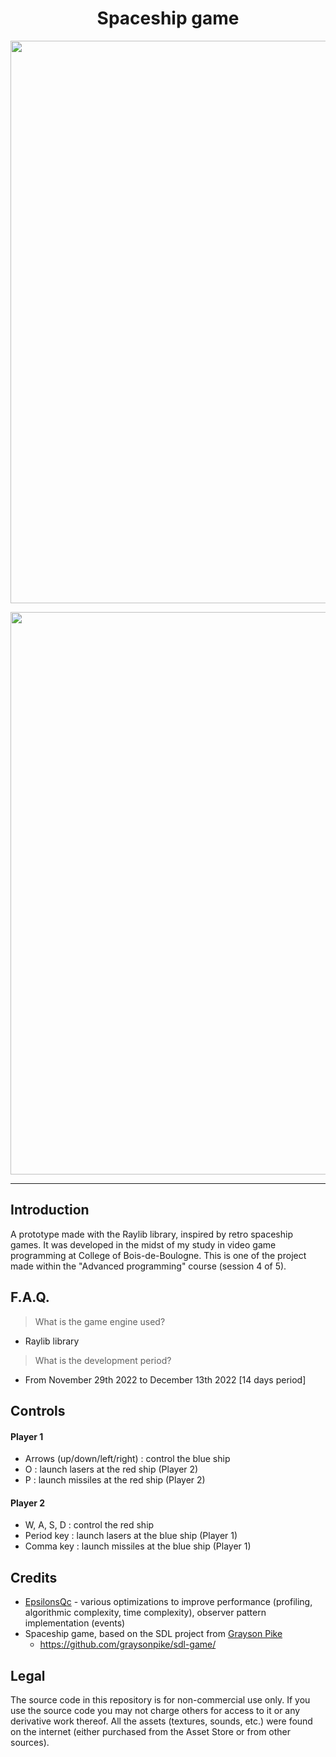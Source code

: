 <h1 align="center">Spaceship game</h1>
<p align="center"><img width="900" src="https://user-images.githubusercontent.com/11299907/221736557-798dba4f-5f97-4954-bfa8-24ff454fd590.png"></p>
<p align="center"><img width="900" src="https://user-images.githubusercontent.com/11299907/221736561-9fadd3b2-3e10-4adf-a75b-fdb885b4046c.png"></p>

---

## Introduction
A prototype made with the Raylib library, inspired by retro spaceship games. It was developed in the midst of my study in video game programming at College of Bois-de-Boulogne. This is one of the project made within the "Advanced programming" course (session 4 of 5).

## F.A.Q.

> What is the game engine used?
- Raylib library

> What is the development period?
- From November 29th 2022 to December 13th 2022 [14 days period]

## Controls
#### Player 1
- Arrows (up/down/left/right) : control the blue ship
- O : launch lasers at the red ship (Player 2)
- P : launch missiles at the red ship (Player 2)

#### Player 2
- W, A, S, D : control the red ship
- Period key : launch lasers at the blue ship (Player 1)
- Comma key : launch missiles at the blue ship (Player 1)

## Credits
- [EpsilonsQc](https://github.com/EpsilonsQc) - various optimizations to improve performance (profiling, algorithmic complexity, time complexity), observer pattern implementation (events)
- Spaceship game, based on the SDL project from [Grayson Pike](https://github.com/graysonpike)
  - https://github.com/graysonpike/sdl-game/

## Legal
The source code in this repository is for non-commercial use only. If you use the source code you may not charge others for access to it or any derivative work thereof. All the assets (textures, sounds, etc.) were found on the internet (either purchased from the Asset Store or from other sources).
